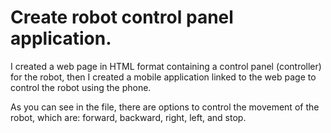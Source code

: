 # Create robot control panel application.

I created a web page in HTML format containing a control panel (controller) for the robot, then I created a mobile application linked to the web page to control the robot using the phone.


As you can see in the file, there are options to control the movement of the robot, which are: forward, backward, right, left, and stop.

